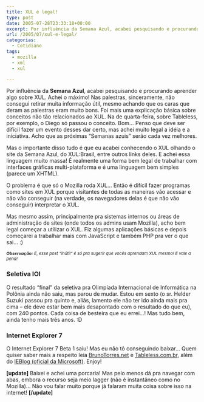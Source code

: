 ```yaml
---
title: XUL é legal!
type: post
date: 2005-07-28T23:33:18+00:00
excerpt: Por influência da Semana Azul, acabei pesquisando e procurando aprender algo sobre XUL. Achei o máximo!
url: /2005/07/xul-e-legal/
categorias:
  - Cotidiano
tags:
  - mozilla
  - xml
  - xul

---
```

Por influência da **Semana Azul**, acabei pesquisando e procurando aprender algo sobre XUL. Achei o máximo! Nas palestras, sinceramente, não consegui retirar muita informação útil, mesmo achando que os caras que deram as palestras eram muito bons. Foi mais uma explicação básica sobre conceitos não tão relacionados ao XUL. Na de quarta-feira, sobre Tableless, por exemplo, o Diego só passou o conceito. Bom… Penso que deve ser difícil fazer um evento desses dar certo, mas achei muito legal a idéia e a iniciativa. Acho que as próximas “Semanas azuis” serão cada vez melhores.

Mas o importante disso tudo é que eu acabei conhecendo o XUL olhando o site da Semana Azul, do XUL:Brasil, entre outros links deles. E achei essa linguagem muito massa! É realmente uma forma bem legal de trabalhar com interfaces gráficas multi-plataforma e é uma linguagem bem simples (parece um XHTML).

O problema é que só o Mozilla roda XUL… Então é difícil fazer programas como sites em XUL porque visitantes de todas as maneiras vão acessar e não vão conseguir (na verdade, os navegadores delas é que não vão conseguir) interpretar o XUL.

Mas mesmo assim, principalmente pra sistemas internos ou áreas de administração de sites (onde todos os admins usam Mozilla), acho bem legal começar a utilizar o XUL. Fiz algumas aplicações básicas e depois começarei a trabalhar mais com JavaScript e também PHP pra ver o que sai… :)

<p style="font-size:11px; font-style:italic;">
  <strong>Observação:</strong> É, esse post “inútil” é só pra sugerir que vocês aprendam XUL mesmo! E vale a pena!
</p>

### Seletiva IOI

O resultado “final” da seletiva pra Olimpíada Internacional de Informática na Polônia ainda não saiu, mas parou de mudar. Estou em sexto (o sr. Helder Suzuki passou pra quinto e, aliás, lamento ele não ter ido ainda mais pra cima – ele deve estar bem mais desapontado com o resultado do que eu), com 240 pontos. Cada coisa de besteira que eu errei…! Mas tudo bem, ainda tenho mais três anos. :D

### Internet Explorer 7

O Internet Explorer 7 Beta 1 saiu! Mas eu não tô conseguindo baixar… Quem quiser saber mais a respeito leia [BrunoTorres.net][1] e [Tableless.com.br][2], além do [IEBlog (oficial da Microsoft)][3]. Enjoy!

**[update]** Baixei e achei uma porcaria! Mas pelo menos dá pra navegar com abas, embora o recurso seja meio lagger (não é instantâneo como no Mozilla)… Não vou falar muito porque já falaram muita coisa sobre isso na internet! **[/update]**

 [1]: http://www.brunotorres.net
 [2]: http://www.tableless.com.br
 [3]: http://blogs.msdn.com/ie/
